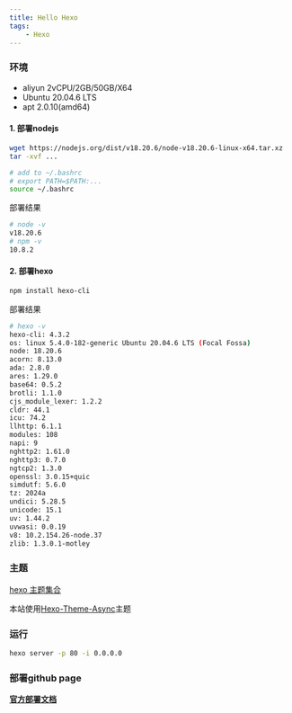 ```yaml
---
title: Hello Hexo
tags:
    - Hexo
---
```



### 环境

+ aliyun 2vCPU/2GB/50GB/X64
+ Ubuntu 20.04.6 LTS
+ apt 2.0.10(amd64)

#### 1. 部署nodejs

```bash
wget https://nodejs.org/dist/v18.20.6/node-v18.20.6-linux-x64.tar.xz
tar -xvf ...

# add to ~/.bashrc
# export PATH=$PATH:...
source ~/.bashrc
```

部署结果

```bash
# node -v
v18.20.6
# npm -v
10.8.2
```

#### 2. 部署hexo

```bash
npm install hexo-cli
```

部署结果

```bash
# hexo -v
hexo-cli: 4.3.2
os: linux 5.4.0-182-generic Ubuntu 20.04.6 LTS (Focal Fossa)
node: 18.20.6
acorn: 8.13.0
ada: 2.8.0
ares: 1.29.0
base64: 0.5.2
brotli: 1.1.0
cjs_module_lexer: 1.2.2
cldr: 44.1
icu: 74.2
llhttp: 6.1.1
modules: 108
napi: 9
nghttp2: 1.61.0
nghttp3: 0.7.0
ngtcp2: 1.3.0
openssl: 3.0.15+quic
simdutf: 5.6.0
tz: 2024a
undici: 5.28.5
unicode: 15.1
uv: 1.44.2
uvwasi: 0.0.19
v8: 10.2.154.26-node.37
zlib: 1.3.0.1-motley
```

### 主题

[hexo 主题集合](https://hexo.io/themes/)

本站使用[Hexo-Theme-Async](https://hexo-theme-async.imalun.com/)主题

### 运行

```bash
hexo server -p 80 -i 0.0.0.0
```

### 部署github page

[**官方部署文档**](https://hexo.io/zh-cn/docs/github-pages)